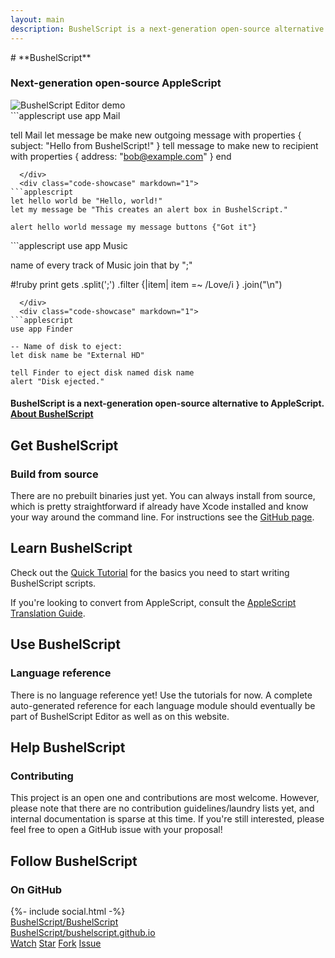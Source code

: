 ```yaml
---
layout: main
description: BushelScript is a next-generation open-source alternative to AppleScript.
---
```


<div class="center" id="top" markdown="1">
# **BushelScript**

### Next-generation open&#x2011;source&nbsp;AppleScript

<div class="code-showcase-container" markdown="1">
  <div class="code-showcase" style="display: block;">
    <img src="assets/editor-demo.gif" alt="BushelScript Editor demo">
  </div>
  <div class="code-showcase" markdown="1">
```applescript
use app Mail

tell Mail
  let message be make new outgoing message with properties {
    subject: "Hello from BushelScript!"
  }
  tell message to make new to recipient with properties {
    address: "bob@example.com"
  }
end
```
  </div>
  <div class="code-showcase" markdown="1">
```applescript
let hello world be "Hello, world!"
let my message be "This creates an alert box in BushelScript."

alert hello world message my message buttons {"Got it"}
```
  </div>
  <div class="code-showcase" markdown="1">
```applescript
use app Music

name of every track of Music
join that by ";"

#!ruby
  print gets
	  .split(';')
	  .filter {|item| item =~ /Love/i }
    .join("\n")
```
  </div>
  <div class="code-showcase" markdown="1">
```applescript
use app Finder

-- Name of disk to eject:
let disk name be "External HD"

tell Finder to eject disk named disk name 
alert "Disk ejected."
```
  </div>
</div>

<script src="code-showcase.js"></script>

<h4>
  BushelScript is a next-generation open-source alternative to AppleScript.
  <br>
  <a href="about/">About BushelScript</a>
</h4>

</div>

## Get BushelScript

### Build from source

There are no prebuilt binaries just yet. You can always install from source, which is pretty straightforward if already have Xcode installed and know your way around the command line. For instructions see the [GitHub page](https://github.com/BushelScript/BushelScript).

## Learn BushelScript

Check out the [Quick Tutorial](quick-tutorial/) for the basics you need to start writing BushelScript scripts.

If you're looking to convert from AppleScript, consult the [AppleScript Translation Guide](applescript-translation/).

## Use BushelScript

### Language reference

There is no language reference yet! Use the tutorials for now. A complete auto-generated reference for each language module should eventually be part of BushelScript Editor as well as on this website.

## Help BushelScript

### Contributing

This project is an open one and contributions are most welcome. However, please note that there are no contribution guidelines/laundry lists yet, and internal documentation is sparse at this time. If you're still interested, please feel free to open a GitHub issue with your proposal!

## Follow BushelScript

### On GitHub

<div class="gh-box">
  <div class="gh-section gh-section-left">
    {%- include social.html -%}
    <div class="social-item">
      <a href="https://github.com/BushelScript/BushelScript">BushelScript/BushelScript</a>
    </div>
    <div class="social-item">
      <a href="https://github.com/BushelScript/bushelscript.github.io">BushelScript/bushelscript.github.io</a>
    </div>
  </div>

  <div class="gh-section gh-section-right">
    <a class="github-button" href="https://github.com/BushelScript/BushelScript/subscription" data-icon="octicon-eye" data-size="large" data-show-count="true" aria-label="Watch BushelScript/BushelScript on GitHub">Watch</a>
    <a class="github-button" href="https://github.com/BushelScript/BushelScript" data-icon="octicon-star" data-size="large" data-show-count="true" aria-label="Star BushelScript/BushelScript on GitHub">Star</a>
    <a class="github-button" href="https://github.com/BushelScript/BushelScript/fork" data-icon="octicon-repo-forked" data-size="large" aria-label="Fork BushelScript/BushelScript on GitHub">Fork</a>
    <a class="github-button" href="https://github.com/BushelScript/BushelScript/issues" data-icon="octicon-issue-opened" data-size="large" aria-label="Issue BushelScript/BushelScript on GitHub">Issue</a>
  </div>
</div>
